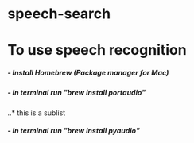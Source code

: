 # speech-search

# To use speech recognition

##### - Install Homebrew (Package manager for Mac)
##### - In terminal run "brew install portaudio"
..* this is a sublist
##### - In terminal run "brew install pyaudio"
